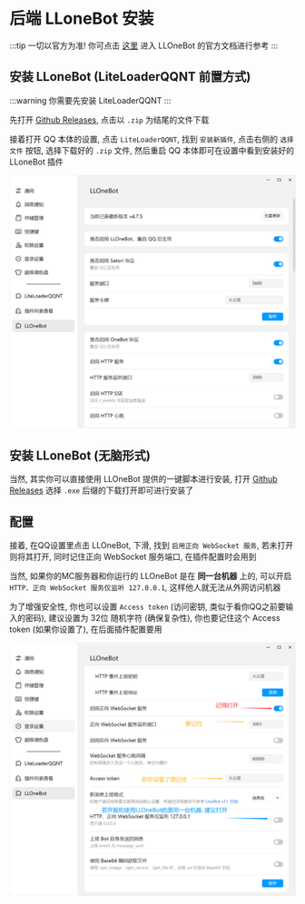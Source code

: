 # 后端 LLoneBot 安装

:::tip
一切以官方为准!
你可点击 [这里](https://llonebot.github.io/zh-CN/) 进入 LLOneBot 的官方文档进行参考
:::

## 安装 LLoneBot (LiteLoaderQQNT 前置方式)

:::warning
你需要先安装 LiteLoaderQQNT
:::

先打开 [Github Releases](https://github.com/LLOneBot/LLOneBot/releases), 点击以 `.zip` 为结尾的文件下载

接着打开 QQ 本体的设置, 点击 `LiteLoaderQQNT`, 找到 `安装新插件`, 点击右侧的 `选择文件` 按钮, 选择下载好的 `.zip` 文件, 然后重启 QQ 本体即可在设置中看到安装好的 LLoneBot 插件

![安装好的 LLoneBot 插件](/assets/img/llonebot.png "安装好的 LLoneBot 插件")

## 安装 LLoneBot (无脑形式)

当然, 其实你可以直接使用 LLOneBot 提供的一键脚本进行安装, 打开 [Github Releases](https://github.com/super1207/install_llob/releases) 选择 `.exe` 后缀的下载打开即可进行安装了

## 配置

接着, 在QQ设置里点击 LLOneBot, 下滑, 找到 `启用正向 WebSocket 服务`, 若未打开则将其打开, 同时记住正向 WebSocket 服务端口, 在插件配置时会用到

当然, 如果你的MC服务器和你运行的 LLOneBot 是在 **同一台机器** 上的, 可以开启 `HTTP、正向 WebSocket 服务仅监听 127.0.0.1`, 这样他人就无法从外网访问机器

为了增强安全性, 你也可以设置 `Access token` (访问密钥, 类似于看你QQ之前要输入的密码), 建议设置为 32位 随机字符 (确保复杂性), 你也要记住这个 Access token (如果你设置了), 在后面插件配置要用

![配置参考图](/assets/img/llonebot-config.png "配置参考图")